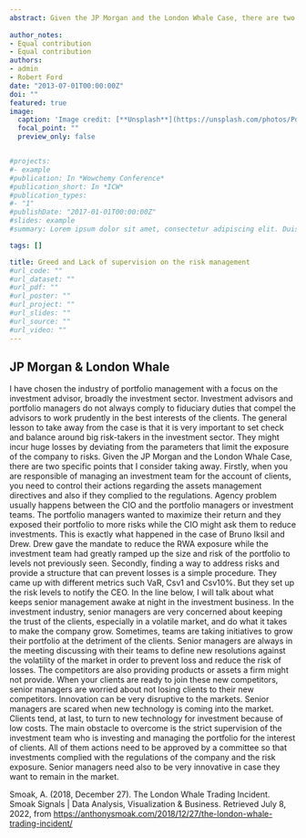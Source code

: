 ```yaml
---
abstract: Given the JP Morgan and the London Whale Case, there are two specific points that I consider taking away. Firstly, when you are responsible of managing an investment team for the account of clients, you need to control their actions regarding the assets management directives and also if they complied to the regulations. Agency problem usually happens between the CIO and the portfolio managers or investment teams. The portfolio managers wanted to maximize their return and they exposed their portfolio to more risks while the CIO might ask them to reduce investments.
 
author_notes:
- Equal contribution
- Equal contribution
authors:
- admin
- Robert Ford
date: "2013-07-01T00:00:00Z"
doi: ""
featured: true
image:
  caption: 'Image credit: [**Unsplash**](https://unsplash.com/photos/PdfRE-xB--s)'
  focal_point: ""
  preview_only: false


#projects:
#- example
#publication: In *Wowchemy Conference*
#publication_short: In *ICW*
#publication_types:
#- "1"
#publishDate: "2017-01-01T00:00:00Z"
#slides: example
#summary: Lorem ipsum dolor sit amet, consectetur adipiscing elit. Duis posuere tellus ac convallis placerat. Proin tincidunt magna sed ex sollicitudin condimentum.

tags: []

title: Greed and Lack of supervision on the risk management 
#url_code: ""
#url_dataset: ""
#url_pdf: ""
#url_poster: ""
#url_project: ""
#url_slides: ""
#url_source: ""
#url_video: ""
---
```


## JP Morgan & London Whale
I have chosen the industry of portfolio management with a focus on the investment advisor, broadly the investment sector. Investment advisors and portfolio managers do not always comply to fiduciary duties that compel the advisors to work prudently in the best interests of the clients. The general lesson to take away from the case is that it is very important to set check and balance around big risk-takers in the investment sector. They might incur huge losses by deviating from the parameters that limit the exposure of the company to risks. 
Given the JP Morgan and the London Whale Case, there are two specific points that I consider taking away. Firstly, when you are responsible of managing an investment team for the account of clients, you need to control their actions regarding the assets management directives and also if they complied to the regulations. Agency problem usually happens between the CIO and the portfolio managers or investment teams. The portfolio managers wanted to maximize their return and they exposed their portfolio to more risks while the CIO might ask them to reduce investments. This is exactly what happened in the case of Bruno Iksil and Drew. Drew gave the mandate to reduce the RWA exposure while the investment team had greatly ramped up the size and risk of the portfolio to levels not previously seen. Secondly, finding a way to address risks and provide a structure that can prevent losses is a simple procedure. They came up with different metrics such VaR, Csv1 and Csv10%. But they set up the risk levels to notify the CEO. In the line below, I will talk about what keeps senior management awake at night in the investment business.
In the investment industry, senior managers are very concerned about keeping the trust of the clients, especially in a volatile market, and do what it takes to make the company grow. Sometimes, teams are taking initiatives to grow their portfolio at the detriment of the clients. Senior managers are always in the meeting discussing with their teams to define new resolutions against the volatility of the market in order to prevent loss and reduce the risk of losses. The competitors are also providing products or assets a firm might not provide. When your clients are ready to join these new competitors, senior managers are worried about not losing clients to their new competitors. Innovation can be very disruptive to the markets. Senior managers are scared when new technology is coming into the market. Clients tend, at last, to turn to new technology for investment because of low costs.
The main obstacle to overcome is the strict supervision of the investment team who is investing and managing the portfolio for the interest of clients. All of them actions need to be approved by a committee so that investments complied with the regulations of the company and the risk exposure. Senior managers need also to be very innovative in case they want to remain in the market. 

Smoak, A. (2018, December 27). The London Whale Trading Incident. Smoak Signals | Data Analysis, Visualization & Business. Retrieved July 8, 2022, from https://anthonysmoak.com/2018/12/27/the-london-whale-trading-incident/ 

